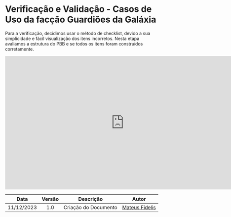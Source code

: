 # Verificação e Validação - Casos de Uso da facção Guardiões da Galáxia

Para a verificação, decidimos usar o método de checklist, devido a sua simplicidade e fácil visualização dos itens incorretos. Nesta etapa avaliamos a estrutura do PBB e se todos os itens foram construídos corretamente.

<iframe width="768" height="432" src="https://miro.com/app/live-embed/uXjVNdWXokk=/?moveToViewport=48042,-3277,13038,10024&embedId=91638645123" frameborder="0" scrolling="no" allow="fullscreen; clipboard-read; clipboard-write" allowfullscreen></iframe>

| **Data**   | **Versão** | **Descrição** | **Autor** |
| :--------: | :--------: | :--------:  | :--------: | 
| 11/12/2023 | 1.0 | Criação do Documento  | [Mateus Fidelis](https://github.com/MatsFidelis) |